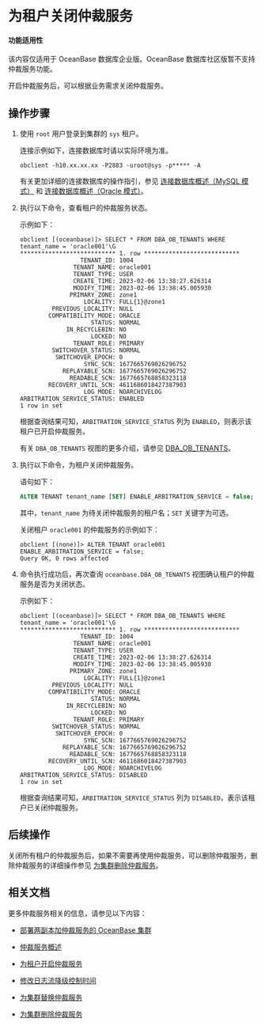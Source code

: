 # 为租户关闭仲裁服务

<main id="notice" >
<h4>功能适用性</h4>
<p>该内容仅适用于 OceanBase 数据库企业版。OceanBase 数据库社区版暂不支持仲裁服务功能。</p>
</main>

开启仲裁服务后，可以根据业务需求关闭仲裁服务。

## 操作步骤

1. 使用 `root` 用户登录到集群的 `sys` 租户。

   连接示例如下，连接数据库时请以实际环境为准。

   ```shell
   obclient -h10.xx.xx.xx -P2883 -uroot@sys -p***** -A
   ```

   有关更加详细的连接数据库的操作指引，参见 [连接数据库概述（MySQL 模式）](../../../3.develop/1.application-development-of-mysql-mode/1.database-connection-with-client-of-mysql-mode/1.connection-methods-overview-of-mysql-mode.md) 和 [连接数据库概述（Oracle 模式）](../../../3.develop/2.application-development-of-oracle-mode/1.database-connection-of-oracle-mode/1.connection-methods-overview-of-oracle-mode.md)。

2. 执行以下命令，查看租户的仲裁服务状态。

   示例如下：

   ```shell
   obclient [(oceanbase)]> SELECT * FROM DBA_OB_TENANTS WHERE tenant_name = 'oracle001'\G
   *************************** 1. row ***************************
                    TENANT_ID: 1004
                  TENANT_NAME: oracle001
                  TENANT_TYPE: USER
                  CREATE_TIME: 2023-02-06 13:38:27.626314
                  MODIFY_TIME: 2023-02-06 13:38:45.005930
                 PRIMARY_ZONE: zone1
                     LOCALITY: FULL{1}@zone1
            PREVIOUS_LOCALITY: NULL
           COMPATIBILITY_MODE: ORACLE
                       STATUS: NORMAL
                IN_RECYCLEBIN: NO
                       LOCKED: NO
                  TENANT_ROLE: PRIMARY
            SWITCHOVER_STATUS: NORMAL
             SWITCHOVER_EPOCH: 0
                     SYNC_SCN: 1677665769026296752
               REPLAYABLE_SCN: 1677665769026296752
                 READABLE_SCN: 1677665768858323118
           RECOVERY_UNTIL_SCN: 4611686018427387903
                     LOG_MODE: NOARCHIVELOG
   ARBITRATION_SERVICE_STATUS: ENABLED
   1 row in set
   ```

   根据查询结果可知，`ARBITRATION_SERVICE_STATUS` 列为 `ENABLED`，则表示该租户已开启仲裁服务。

   有关 `DBA_OB_TENANTS` 视图的更多介绍，请参见 [DBA_OB_TENANTS](../../../7.reference/5.system-reference/4.system-view-of-mysql-mode/2.dictionary-view-of-mysql-mode/193.oceanbase-dba_ob_tenants-of-mysql-mode.md)。

3. 执行以下命令，为租户关闭仲裁服务。

   语句如下：

   ```sql
   ALTER TENANT tenant_name [SET] ENABLE_ARBITRATION_SERVICE = false; 
   ```

   其中，`tenant_name` 为待关闭仲裁服务的租户名；`SET` 关键字为可选。

   关闭租户 `oracle001` 的仲裁服务的示例如下：

   ```shell
   obclient [(none)]> ALTER TENANT oracle001 ENABLE_ARBITRATION_SERVICE = false; 
   Query OK, 0 rows affected
   ```

4. 命令执行成功后，再次查询 `oceanbase.DBA_OB_TENANTS` 视图确认租户的仲裁服务是否为关闭状态。

   示例如下：

   ```shell
   obclient [(oceanbase)]> SELECT * FROM DBA_OB_TENANTS WHERE tenant_name = 'oracle001'\G
   *************************** 1. row ***************************
                    TENANT_ID: 1004
                  TENANT_NAME: oracle001
                  TENANT_TYPE: USER
                  CREATE_TIME: 2023-02-06 13:38:27.626314
                  MODIFY_TIME: 2023-02-06 13:38:45.005930
                 PRIMARY_ZONE: zone1
                     LOCALITY: FULL{1}@zone1
            PREVIOUS_LOCALITY: NULL
           COMPATIBILITY_MODE: ORACLE
                       STATUS: NORMAL
                IN_RECYCLEBIN: NO
                       LOCKED: NO
                  TENANT_ROLE: PRIMARY
            SWITCHOVER_STATUS: NORMAL
             SWITCHOVER_EPOCH: 0
                     SYNC_SCN: 1677665769026296752
               REPLAYABLE_SCN: 1677665769026296752
                 READABLE_SCN: 1677665768858323118
           RECOVERY_UNTIL_SCN: 4611686018427387903
                     LOG_MODE: NOARCHIVELOG
   ARBITRATION_SERVICE_STATUS: DISABLED
   1 row in set
   ```

   根据查询结果可知，`ARBITRATION_SERVICE_STATUS` 列为 `DISABLED`，表示该租户已关闭仲裁服务。

## 后续操作

关闭所有租户的仲裁服务后，如果不需要再使用仲裁服务，可以删除仲裁服务，删除仲裁服务的详细操作参见 [为集群删除仲裁服务](6.remove-the-arbitration-service.md)。

## 相关文档

更多仲裁服务相关的信息，请参见以下内容：

* [部署两副本加仲裁服务的 OceanBase 集群](../../../4.deploy/3.deploy-oceanbase-database-enterprise/4.command-line-deployment/3.deploy-the-oceanbase-cluster-command-line/2.deploy-the-quorum-high-availability-service.md)

* [仲裁服务概述](1.arbitration-service-overview.md)

* [为租户开启仲裁服务](2.enable-the-arbitration-service.md)

* [修改日志流降级控制时间](4.modify-the-degradation-timeout.md)

* [为集群替换仲裁服务](5.replace-the-arbitration-service.md)

* [为集群删除仲裁服务](6.remove-the-arbitration-service.md)
